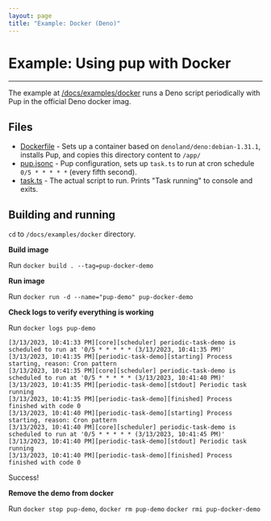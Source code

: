 ```yaml
---
layout: page
title: "Example: Docker (Deno)"
---
```


# Example: Using pup with Docker

---

The example at [/docs/examples/docker](https://github.com/Hexagon/pup/tree/main/docs/examples/docker) runs a Deno script periodically with Pup in the official Deno docker imag.

## Files

- [Dockerfile](https://github.com/Hexagon/pup/tree/main/docs/examples/docker/Dockerfile) - Sets up a container based on `denoland/deno:debian-1.31.1`, installs Pup, and copies this directory content
  to `/app/`
- [pup.jsonc](https://github.com/Hexagon/pup/tree/main/docs/examples/docker/pup.jsonc) - Pup configuration, sets up `task.ts` to run at cron schedule `0/5 * * * * *` (every fifth second).
- [task.ts](https://github.com/Hexagon/pup/tree/main/docs/examples/docker/task.ts) - The actual script to run. Prints "Task running" to console and exits.

## Building and running

`cd` to `/docs/examples/docker` directory.

**Build image**

Run `docker build . --tag=pup-docker-demo`

**Run image**

Run `docker run -d --name="pup-demo" pup-docker-demo`

**Check logs to verify everything is working**

Run `docker logs pup-demo`

```
[3/13/2023, 10:41:33 PM][core][scheduler] periodic-task-demo is scheduled to run at '0/5 * * * * * (3/13/2023, 10:41:35 PM)'
[3/13/2023, 10:41:35 PM][periodic-task-demo][starting] Process starting, reason: Cron pattern
[3/13/2023, 10:41:35 PM][core][scheduler] periodic-task-demo is scheduled to run at '0/5 * * * * * (3/13/2023, 10:41:40 PM)'
[3/13/2023, 10:41:35 PM][periodic-task-demo][stdout] Periodic task running
[3/13/2023, 10:41:35 PM][periodic-task-demo][finished] Process finished with code 0
[3/13/2023, 10:41:40 PM][periodic-task-demo][starting] Process starting, reason: Cron pattern
[3/13/2023, 10:41:40 PM][core][scheduler] periodic-task-demo is scheduled to run at '0/5 * * * * * (3/13/2023, 10:41:45 PM)'
[3/13/2023, 10:41:40 PM][periodic-task-demo][stdout] Periodic task running
[3/13/2023, 10:41:40 PM][periodic-task-demo][finished] Process finished with code 0
```

Success!

**Remove the demo from docker**

Run `docker stop pup-demo`, `docker rm pup-demo` `docker rmi pup-docker-demo`
